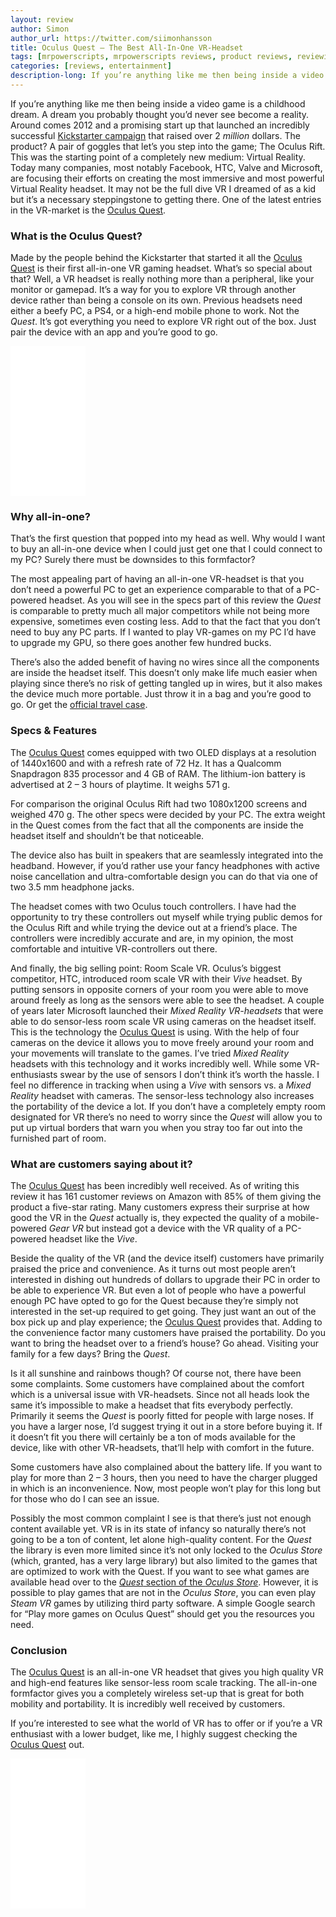 ```yaml
---
layout: review
author: Simon
author_url: https://twitter.com/siimonhansson
title: Oculus Quest – The Best All-In-One VR-Headset
tags: [mrpowerscripts, mrpowerscripts reviews, product reviews, reviewing amazon products, amazon product]
categories: [reviews, entertainment]
description-long: If you’re anything like me then being inside a video game is a childhood dream. A dream you probably thought you’d never see become a reality. Around comes 2012 and a promising start up that launched an incredibly successful Kickstarter campaign that raised over 2 *million* dollars. The product? A pair of goggles that let’s you step into the game; The Oculus Rift. This was the starting point of a completely new medium - Virtual Reality. Today many companies, most notably Facebook, HTC, Valve and Microsoft, are focusing their efforts on creating the most immersive and most powerful Virtual Reality headset. It may not be the full dive VR I dreamed of as a kid but it’s a necessary steppingstone to getting there. One of the latest entries in the VR-market is the Oculus Quest.
---
```


If you’re anything like me then being inside a video game is a childhood dream. A dream you probably thought you’d never see become a reality. Around comes 2012 and a promising start up that launched an incredibly successful [Kickstarter campaign](https://www.kickstarter.com/projects/1523379957/oculus-rift-step-into-the-game) that raised over 2 *million* dollars. The product? A pair of goggles that let’s you step into the game; The Oculus Rift. This was the starting point of a completely new medium: Virtual Reality. Today many companies, most notably Facebook, HTC, Valve and Microsoft, are focusing their efforts on creating the most immersive and most powerful Virtual Reality headset. It may not be the full dive VR I dreamed of as a kid but it’s a necessary steppingstone to getting there. One of the latest entries in the VR-market is the [Oculus Quest](https://www.amazon.com/Oculus-Quest-All-Gaming-Headset-android/dp/B07PRDGYTW/ref=as_li_ss_tl?keywords=Oculus+Quest+All-in-one+VR+Gaming+Headset&qid=1565185341&s=gateway&sr=8-3&linkCode=ll1&tag=mrpowerscript-20&linkId=354788e8737eb5d1652bf8381db9dab2&language=en_US).

### What is the Oculus Quest?
Made by the people behind the Kickstarter that started it all the [Oculus Quest](https://www.amazon.com/Oculus-Quest-All-Gaming-Headset-android/dp/B07PRDGYTW/ref=as_li_ss_tl?keywords=Oculus+Quest+All-in-one+VR+Gaming+Headset&qid=1565185341&s=gateway&sr=8-3&linkCode=ll1&tag=mrpowerscript-20&linkId=354788e8737eb5d1652bf8381db9dab2&language=en_US) is their first all-in-one VR gaming headset. What’s so special about that? Well, a VR headset is really nothing more than a peripheral, like your monitor or gamepad. It’s a way for you to explore VR through another device rather than being a console on its own. Previous headsets need either a beefy PC, a PS4, or a high-end mobile phone to work. Not the *Quest*. It’s got everything you need to explore VR right out of the box. Just pair the device with an app and you’re good to go.

<iframe style="width:120px;height:240px;" marginwidth="0" marginheight="0" scrolling="no" frameborder="0" src="//ws-na.amazon-adsystem.com/widgets/q?ServiceVersion=20070822&OneJS=1&Operation=GetAdHtml&MarketPlace=US&source=ss&ref=as_ss_li_til&ad_type=product_link&tracking_id=mrpowerscript-20&language=en_US&marketplace=amazon&region=US&placement=B07PRDGYTW&asins=B07PRDGYTW&linkId=315ef0f6a9fb1fc26a00df15a62e4d18&show_border=true&link_opens_in_new_window=true"></iframe>

### Why all-in-one?
That’s the first question that popped into my head as well. Why would I want to buy an all-in-one device when I could just get one that I could connect to my PC? Surely there must be downsides to this formfactor?

The most appealing part of having an all-in-one VR-headset is that you don’t need a powerful PC to get an experience comparable to that of a PC-powered headset. As you will see in the specs part of this review the *Quest* is comparable to pretty much all major competitors while not being more expensive, sometimes even costing less. Add to that the fact that you don’t need to buy any PC parts. If I wanted to play VR-games on my PC I’d have to upgrade my GPU, so there goes another few hundred bucks.

There’s also the added benefit of having no wires since all the components are inside the headset itself. This doesn’t only make life much easier when playing since there’s no risk of getting tangled up in wires, but it also makes the device much more portable. Just throw it in a bag and you’re good to go. Or get the [official travel case](https://www.amazon.com/HIJIAO-Controllers-Accessories-Waterproof-Shockproof/dp/B07SRLXN3T/ref=as_li_ss_tl?crid=2OUTXMY2XQ2P3&keywords=oculus+quest+travel+case&qid=1565185401&s=gateway&sprefix=oculus+quest+tra,aps,244&sr=8-3&linkCode=ll1&tag=mrpowerscript-20&linkId=ed2d11527c3215e24c386e84b6ad75bf&language=en_US).

### Specs & Features

The [Oculus Quest](https://www.amazon.com/Oculus-Quest-All-Gaming-Headset-android/dp/B07PRDGYTW/ref=as_li_ss_tl?keywords=Oculus+Quest+All-in-one+VR+Gaming+Headset&qid=1565185341&s=gateway&sr=8-3&linkCode=ll1&tag=mrpowerscript-20&linkId=354788e8737eb5d1652bf8381db9dab2&language=en_US) comes equipped with two OLED displays at a resolution of 1440x1600 and with a refresh rate of 72 Hz. It has a Qualcomm Snapdragon 835 processor and 4 GB of RAM. The lithium-ion battery is advertised at 2 – 3 hours of playtime. It weighs 571 g.

For comparison the original Oculus Rift had two 1080x1200 screens and weighed 470 g. The other specs were decided by your PC. The extra weight in the Quest comes from the fact that all the components are inside the headset itself and shouldn’t be that noticeable.

The device also has built in speakers that are seamlessly integrated into the headband. However, if you’d rather use your fancy headphones with active noise cancellation and ultra-comfortable design you can do that via one of two 3.5 mm headphone jacks.

The headset comes with two Oculus touch controllers. I have had the opportunity to try these controllers out myself while trying public demos for the Oculus Rift and while trying the device out at a friend’s place. The controllers were incredibly accurate and are, in my opinion, the most comfortable and intuitive VR-controllers out there.

And finally, the big selling point: Room Scale VR. Oculus’s biggest competitor, HTC, introduced room scale VR with their *Vive* headset. By putting sensors in opposite corners of your room you were able to move around freely as long as the sensors were able to see the headset. A couple of years later Microsoft launched their *Mixed Reality VR-headsets* that were able to do sensor-less room scale VR using cameras on the headset itself. This is the technology the [Oculus Quest](https://www.amazon.com/Oculus-Quest-All-Gaming-Headset-android/dp/B07PRDGYTW/ref=as_li_ss_tl?keywords=Oculus+Quest+All-in-one+VR+Gaming+Headset&qid=1565185341&s=gateway&sr=8-3&linkCode=ll1&tag=mrpowerscript-20&linkId=354788e8737eb5d1652bf8381db9dab2&language=en_US) is using. With the help of four cameras on the device it allows you to move freely around your room and your movements will translate to the games. I’ve tried *Mixed Reality* headsets with this technology and it works incredibly well. While some VR-enthusiasts swear by the use of sensors I don’t think it’s worth the hassle. I feel no difference in tracking when using a *Vive* with sensors vs. a *Mixed Reality* headset with cameras. The sensor-less technology also increases the portability of the device a lot. If you don’t have a completely empty room designated for VR there’s no need to worry since the *Quest* will allow you to put up virtual borders that warn you when you stray too far out into the furnished part of room.

### What are customers saying about it?

The [Oculus Quest](https://www.amazon.com/Oculus-Quest-All-Gaming-Headset-android/dp/B07PRDGYTW/ref=as_li_ss_tl?keywords=Oculus+Quest+All-in-one+VR+Gaming+Headset&qid=1565185341&s=gateway&sr=8-3&linkCode=ll1&tag=mrpowerscript-20&linkId=354788e8737eb5d1652bf8381db9dab2&language=en_US) has been incredibly well received. As of writing this review it has 161 customer reviews on Amazon with 85% of them giving the product a five-star rating.  Many customers express their surprise at how good the VR in the *Quest* actually is, they expected the quality of a mobile-powered *Gear VR* but instead got a device with the VR quality of a PC-powered headset like the *Vive*.

Beside the quality of the VR (and the device itself) customers have primarily praised the price and convenience. As it turns out most people aren’t interested in dishing out hundreds of dollars to upgrade their PC in order to be able to experience VR. But even a lot of people who have a powerful enough PC have opted to go for the Quest because they’re simply not interested in the set-up required to get going. They just want an out of the box pick up and play experience; the [Oculus Quest](https://www.amazon.com/Oculus-Quest-All-Gaming-Headset-android/dp/B07PRDGYTW/ref=as_li_ss_tl?keywords=Oculus+Quest+All-in-one+VR+Gaming+Headset&qid=1565185341&s=gateway&sr=8-3&linkCode=ll1&tag=mrpowerscript-20&linkId=354788e8737eb5d1652bf8381db9dab2&language=en_US) provides that. Adding to the convenience factor many customers have praised the portability. Do you want to bring the headset over to a friend’s house? Go ahead. Visiting your family for a few days? Bring the *Quest*.

Is it all sunshine and rainbows though? Of course not, there have been some complaints. Some customers have complained about the comfort which is a universal issue with VR-headsets. Since not all heads look the same it’s impossible to make a headset that fits everybody perfectly. Primarily it seems the *Quest* is poorly fitted for people with large noses. If you have a larger nose, I’d suggest trying it out in a store before buying it. If it doesn’t fit you there will certainly be a ton of mods available for the device, like with other VR-headsets, that’ll help with comfort in the future.

Some customers have also complained about the battery life. If you want to play for more than 2 – 3 hours, then you need to have the charger plugged in which is an inconvenience. Now, most people won’t play for this long but for those who do I can see an issue.

Possibly the most common complaint I see is that there’s just not enough content available yet. VR is in its state of infancy so naturally there’s not going to be a ton of content, let alone high-quality content. For the *Quest* the library is even more limited since it’s not only locked to the *Oculus Store* (which, granted, has a very large library) but also limited to the games that are optimized to work with the Quest. If you want to see what games are available head over to the [*Quest* section of the *Oculus Store*](https://www.oculus.com/experiences/quest/). However, it is possible to play games that are not in the *Oculus Store*, you can even play *Steam VR* games by utilizing third party software. A simple Google search for “Play more games on Oculus Quest” should get you the resources you need.

### Conclusion

The [Oculus Quest](https://www.amazon.com/Oculus-Quest-All-Gaming-Headset-android/dp/B07PRDGYTW/ref=as_li_ss_tl?keywords=Oculus+Quest+All-in-one+VR+Gaming+Headset&qid=1565185341&s=gateway&sr=8-3&linkCode=ll1&tag=mrpowerscript-20&linkId=354788e8737eb5d1652bf8381db9dab2&language=en_US) is an all-in-one VR headset that gives you high quality VR and high-end features like sensor-less room scale tracking. The all-in-one formfactor gives you a completely wireless set-up that is great for both mobility and portability. It is incredibly well received by customers.

If you’re interested to see what the world of VR has to offer or if you’re a VR enthusiast with a lower budget, like me, I highly suggest checking the [Oculus Quest](https://www.amazon.com/Oculus-Quest-All-Gaming-Headset-android/dp/B07PRDGYTW/ref=as_li_ss_tl?keywords=Oculus+Quest+All-in-one+VR+Gaming+Headset&qid=1565185341&s=gateway&sr=8-3&linkCode=ll1&tag=mrpowerscript-20&linkId=354788e8737eb5d1652bf8381db9dab2&language=en_US) out.


<iframe style="width:120px;height:240px;" marginwidth="0" marginheight="0" scrolling="no" frameborder="0" src="//ws-na.amazon-adsystem.com/widgets/q?ServiceVersion=20070822&OneJS=1&Operation=GetAdHtml&MarketPlace=US&source=ss&ref=as_ss_li_til&ad_type=product_link&tracking_id=mrpowerscript-20&language=en_US&marketplace=amazon&region=US&placement=B07PRDGYTW&asins=B07PRDGYTW&linkId=315ef0f6a9fb1fc26a00df15a62e4d18&show_border=true&link_opens_in_new_window=true"></iframe>

